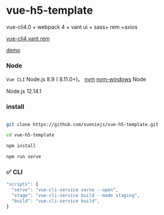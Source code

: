# vue-h5-template

 vue-cli4.0 + webpack 4 + vant ui + sass+ rem +axios 

[vue-cli4 vant rem ](https://juejin.im/post/5cfefc73f265da1bba58f9f7)

[demo](https://solui.cn/vue-h5-template/#/) 


### Node 

`Vue CLI`  Node.js 8.9  ( 8.11.0+)。 [nvm](https://github.com/nvm-sh/nvm) 
[nvm-windows](https://github.com/coreybutler/nvm-windows)  Node 

 Node.js 12.14.1

### install

```bash

git clone https://github.com/sunniejs/vue-h5-template.git

cd vue-h5-template

npm install

npm run serve
```



### <span id="env">✅ CLI </span>

```javascript
"scripts": {
  "serve": "vue-cli-service serve --open",
  "stage": "vue-cli-service build --mode staging",
  "build": "vue-cli-service build",
}
```
